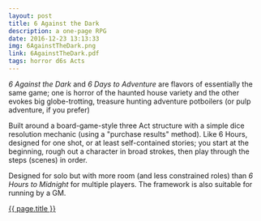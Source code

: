 ```yaml
---
layout: post
title: 6 Against the Dark
description: a one-page RPG
date: 2016-12-23 13:13:33
img: 6AgainstTheDark.png
link: 6AgainstTheDark.pdf
tags: horror d6s Acts
---
```


*6 Against the Dark* and *6 Days to Adventure* are flavors of essentially the same game; one is horror of the haunted house variety and the other evokes big globe-trotting, treasure hunting adventure potboilers (or pulp adventure, if you prefer)

Built around a board-game-style three Act structure with a simple dice resolution mechanic (using a "purchase results" method). Like 6 Hours, designed for one shot, or at least self-contained stories; you start at the beginning, rough out a character in broad strokes, then play through the steps (scenes) in order.

Designed for solo but with more room (and less constrained roles) than *6 Hours to Midnight* for multiple players. The framework is also suitable for running by a GM.

<div class="img_row">
	<a href="{{ site.baseurl }}/pdf/{{ page.link }}"><img class="col three" src="{{ site.baseurl }}/img/{{ page.img}}" alt="" title="{{ page.title }}"/></a>
</div>
<div class="col three caption">
	<a href="{{ site.baseurl }}/pdf/{{ page.link }}">{{ page.title }}</a>
</div>
